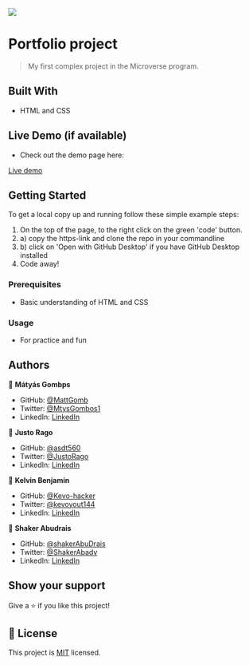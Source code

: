 ![](https://img.shields.io/badge/Microverse-blueviolet)

# Portfolio project

> My first complex project in the Microverse program. 


## Built With

- HTML and CSS

## Live Demo (if available)

- Check out the demo page here:

[Live demo](https://mattgomb.github.io/Portfolio-project/)

## Getting Started

To get a local copy up and running follow these simple example steps:

1. On the top of the page, to the right click on the green 'code' button.
2. a) copy the https-link and clone the repo in your commandline
2. b) click on 'Open with GitHub Desktop' if you have GitHub Desktop installed
3. Code away!


### Prerequisites

- Basic understanding of HTML and CSS

### Usage

- For practice and fun



## Authors

👤 **Mátyás Gombps**

- GitHub: [@MattGomb](https://github.com/MattGomb)
- Twitter: [@MtysGombos1](https://twitter.com/MtysGombos1)
- LinkedIn: [LinkedIn](https://linkedin.com/in/gombos-mátyás-28139771/)

👤 **Justo Rago**

- GitHub: [@asdt560](https://github.com/asdt560)
- Twitter: [@JustoRago](https://twitter.com/JustoRago)
- LinkedIn: [LinkedIn](www.linkedin.com/in/justo-rago-0714b5208)

👤 **Kelvin Benjamin**

- GitHub: [@Kevo-hacker](https://github.com/Kevo-hacker)
- Twitter: [@kevoyout144](https://twitter.com/kevoyout144)
- LinkedIn: [LinkedIn](www.linkedin.com/in/kelvin-ben-323043173/)

👤 **Shaker Abudrais**

- GitHub: [@shakerAbuDrais](https://github.com/shakerAbuDrais)
- Twitter: [@ShakerAbady](https://twitter.com/ShakerAbady)
- LinkedIn: [LinkedIn](www.linkedin.com/in/shaker-abady-85abb714a)


## Show your support

Give a ⭐️ if you like this project!


## 📝 License

This project is [MIT](./LICENSE) licensed.

